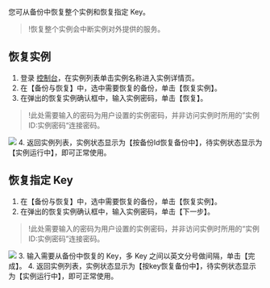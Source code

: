 您可从备份中恢复整个实例和恢复指定 Key。
	
>!恢复整个实例会中断实例对外提供的服务。
	
## 恢复实例

1. 登录 [控制台](https://console.cloud.tencent.com/redis)，在实例列表单击实例名称进入实例详情页。
2. 在【备份与恢复】中，选中需要恢复的备份，单击【恢复实例】。
3. 在弹出的恢复实例确认框中，输入实例密码，单击【恢复】。
>!此处需要输入的密码为用户设置的实例密码，并非访问实例时所用的”实例 ID:实例密码“连接密码。
>
![](https://main.qcloudimg.com/raw/8d21dd7cc8bdece1130b0ec50542feca.jpg)
4. 返回实例列表，实例状态显示为【按备份Id恢复备份中】，待实例状态显示为【实例运行中】，即可正常使用。


## 恢复指定 Key
1. 在【备份与恢复】中，选中需要恢复的备份，单击【恢复实例】。
2. 在弹出的恢复实例确认框中，输入实例密码，单击【下一步】。
>!此处需要输入的密码为用户设置的实例密码，并非访问实例时所用的“实例 ID:实例密码”连接密码。
>
![](https://main.qcloudimg.com/raw/40e03fbe13b9a06f6f5aeff111356c18.jpg)
3. 输入需要从备份中恢复的 Key，多 Key 之间以英文分号做间隔，单击【完成】。
4. 返回实例列表，实例状态显示为【按key恢复备份中】，待实例状态显示为【实例运行中】，即可正常使用。

